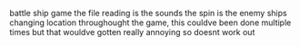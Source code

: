 battle ship game
the file reading is the sounds
the spin is the enemy ships changing location throughought the game, this couldve been done multiple times but that wouldve gotten really annoying so doesnt work out
